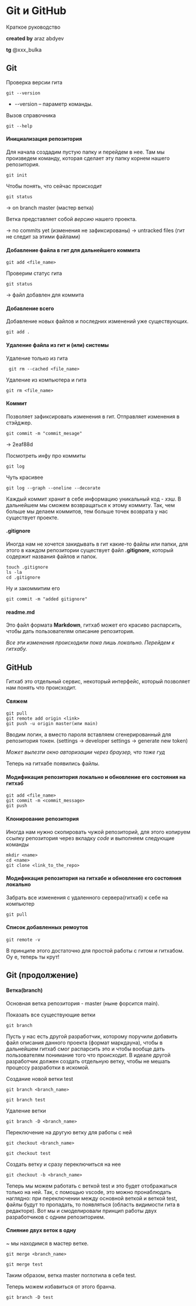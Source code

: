 # Git и GitHub
Краткое руководство

**created by** araz abdyev

**tg** @xxx_bulka

## Git
Проверка версии гита

    git --version
* --version – параметр команды.

Вызов справочника

    git --help

#### Инициализация репозитория
Для начала создадим пустую папку и перейдем в нее. Там мы произведем команду, которая сделает эту папку корнем нашего репозитория.

    git init
    
Чтобы понять, что сейчас происходит

    git status
-> on branch master (мастер ветка)

Ветка представляет собой *версию* нашего проекта.

-> no commits yet (изменения не зафиксированы)
-> untracked files (гит не следит за этими файлами)


#### Добавление файла в гит для дальнейшего коммита

    git add <file_name>
    
Проверим статус гита

    git status
-> файл добавлен для коммита

#### Добавление всего

Добавление новых файлов и последних изменений уже существующих.

    git add .

#### Удаление файла из гит и (или) системы

Удаление только из гита

     git rm --cached <file_name> 
     
Удаление из компьютера и гита
    
    git rm <file_name>
    
#### Коммит
Позволяет зафиксировать изменения в гит. Отправляет изменения в стэйджер.
    
    git commit -m "commit_mesage"
-> 2eaf88d 

Посмотреть инфу про коммиты

    git log

Чуть красивее

    git log --graph --oneline --decorate


Каждый коммит хранит в себе информацию уникальный код - *хэш*.
В дальнейшем мы сможем возвращаться к этому коммиту. Так, чем больше мы делаем коммитов, тем больше точек возврата у нас существует проекте.

#### .gitignore
Иногда нам не хочется закидывать в гит какие-то файлы или папки, для этого в каждом репозитории существует файл **.gitignore**, который содержит названия файлов и папок.

    touch .gitignore
    ls -la
    cd .gitignore

Ну и закоммитим его
    
    git commit -m "added gitignore"
    
#### readme.md
Это файл формата **Markdown**, гитхаб может его красиво распарсить, чтобы дать пользователям описание репозитория.

*Все эти изменения происходили пока лишь локально. Перейдем к гитхабу.*
## GitHub
Гитхаб это отдельный сервис, некоторый интерфейс, который позволяет нам понять что происходит.
    
#### Свяжем 
    
    git pull
    git remote add origin <link>
    git push -u origin master(или main)
    
Вводим логин, а вместо пароля вставляем сгенерированный для репозитория токен. (settings -> developer settings -> generate new token)

*Может вылезти окно авторизации через браузер, что тоже гуд*

Теперь на гитхабе появились файлы. 

#### Модификация репозитория локально и обновление его состояния на гитхаб

    git add <file_name>
    git commit -m <commit_message>
    git push
    
#### Клонирование репозитория
Иногда нам нужно скопировать чужой репозиторий, для этого копируем ссылку репозитория через вкладку *code* и выполняем следующие команды

    mkdir <name>
    cd <name>
    git clone <link_to_the_repo>
    
#### Модификация репозитория на гитхабе и обновление его состояния локально
Забрать все изменения с удаленного сервера(гитхаб) к себе на компьютер

    git pull
    
#### Список добавленных ремоутов
    git remote -v

В принципе этого достаточно для простой работы с гитом и гитхабом. Оу е, теперь ты крут!

## Git (продолжение)
#### Ветка(branch)
Основная ветка репозитория - master (ныне форсится main).

Показать все существующие ветки
    
    git branch
    
Пусть у нас есть другой разработчик, которому поручили добавить файл описания данного проекта (формат маркдауна), чтобы в дальнейшем гитхаб смог распарсить это и чтобы вообще дать пользователям понимание того что происходит.
В идеале другой разработчик должен создать отдельную ветку, чтобы не мешать процессу разработки в искомой. 

Создание новой ветки test

    git branch <branch_name>
    
    git branch test

Удаление ветки
 
    git branch -D <branch_name>
    
Переключение на другую ветку для работы с ней
    
    git checkout <branch_name>
    
    git checkout test

Создать ветку и сразу переключиться на нее
    
    git checkout -b <branch_name>

Теперь мы можем работать с веткой test и это будет отображаться только на ней. Так, с помощью vscode, это можно пронаблюдать наглядно: при переключении между основной веткой и веткой test, файлы будут то пропадать, то появляться (область видимости гита в редакторе). Вот мы и смоделировали принцип работы двух разработчиков с одним репозиторием.

#### Слияние двух веток в одну
~ мы находимся в мастер ветке.

    git merge <branch_name>
    
    git merge test
Таким образом, ветка master поглотила в себя test.

Теперь можем избавиться от этого бранча.
    
    git branch -D test
